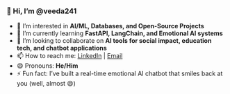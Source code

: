 ### 👋 Hi, I’m @veeda241

- 👀 I’m interested in **AI/ML, Databases, and Open-Source Projects**
- 🌱 I’m currently learning **FastAPI, LangChain, and Emotional AI systems**
- 💞️ I’m looking to collaborate on **AI tools for social impact, education tech, and chatbot applications**
- 📫 How to reach me: [LinkedIn](https://www.linkedin.com/in/your-link) | [Email](mailto:your.email@example.com)
- 😄 Pronouns: **He/Him**
- ⚡ Fun fact: I’ve built a real-time emotional AI chatbot that smiles back at you (well, almost 😄)


<!---
veeda241/veeda241 is a ✨ special ✨ repository because its `README.md` (this file) appears on your GitHub profile.
You can click the Preview link to take a look at your changes.
--->
